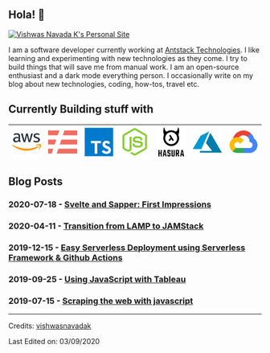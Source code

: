 ## Hola! 👋

[![Vishwas Navada K's Personal Site](https://images.unsplash.com/photo-1589707461048-d377b516c5fb?ixlib=rb-1.2.1&q=80&fm=jpg&crop=entropy&cs=tinysrgb&w=768&fit=max&ixid=eyJhcHBfaWQiOjE0MzMyOH0)](https://vishwas.tech)

I am a software developer currently working at [Antstack Technologies](https://antstack.io). I like learning and experimenting with new technologies as they come. I try to build things that will save me from manual work. I am an open-source enthusiast and a dark mode everything person. I occasionally write on my blog about new technologies, coding, how-tos, travel etc.

## Currently Building stuff with

| <img src="https://raw.githubusercontent.com/vishwasnavadak/vishwasnavadak/master/img/aws.png" width=60 alt="aws icon"> | <img src="https://raw.githubusercontent.com/vishwasnavadak/vishwasnavadak/master/img/serverless.png" width=60 alt="serverless icon"> | <img src="https://raw.githubusercontent.com/vishwasnavadak/vishwasnavadak/master/img/typescript.png" width=60 alt="typescript icon"> | <img src="https://raw.githubusercontent.com/vishwasnavadak/vishwasnavadak/master/img/nodejs.png" width=60 alt="nodejs icon"> | <img src="https://raw.githubusercontent.com/vishwasnavadak/vishwasnavadak/master/img/hasura.png" width=60 alt="hasura icon"> | <img src="https://raw.githubusercontent.com/vishwasnavadak/vishwasnavadak/master/img/azure.png" width=60 alt="azure icon"> | <img src="https://raw.githubusercontent.com/vishwasnavadak/vishwasnavadak/master/img/gcp.png" width=60 alt="gcp icon"> |
| :--------------------------------------------------------------------------------------------------------------------: | :----------------------------------------------------------------------------------------------------------------------------------: | :----------------------------------------------------------------------------------------------------------------------------------: | :--------------------------------------------------------------------------------------------------------------------------: | :--------------------------------------------------------------------------------------------------------------------------: | :------------------------------------------------------------------------------------------------------------------------: | :--------------------------------------------------------------------------------------------------------------------: |


## Blog Posts

### 2020-07-18 - [Svelte and Sapper: First Impressions](https://vishwas.tech//blog/2020/07/18/svelte-sapper-first-impressions.html?utm_source=GitHub&utm_medium=GitHubRepo&utm_campaign=GitHubTraffic)

### 2020-04-11 - [Transition from LAMP to JAMStack](https://vishwas.tech//blog/2020/04/11/lamp-to-jam-stack.html?utm_source=GitHub&utm_medium=GitHubRepo&utm_campaign=GitHubTraffic)

### 2019-12-15 - [Easy Serverless Deployment using Serverless Framework & Github Actions](https://vishwas.tech/blog/2019/12/15/serverless-deployment-using-serverless-framework-github-actions.html?utm_source=GitHub&utm_medium=GitHubRepo&utm_campaign=GitHubTraffic)

### 2019-09-25 - [Using JavaScript with Tableau](https://vishwas.tech/blog/2019/09/25/using-javascript-with-tableau.html?utm_source=GitHub&utm_medium=GitHubRepo&utm_campaign=GitHubTraffic)

### 2019-07-15 - [Scraping the web with javascript](https://vishwas.tech/blog/2019/07/15/scraping-with-javascript.html?utm_source=GitHub&utm_medium=GitHubRepo&utm_campaign=GitHubTraffic)

-----
Credits: [vishwasnavadak](https://github.com/vishwasnavadak)

Last Edited on: 03/09/2020